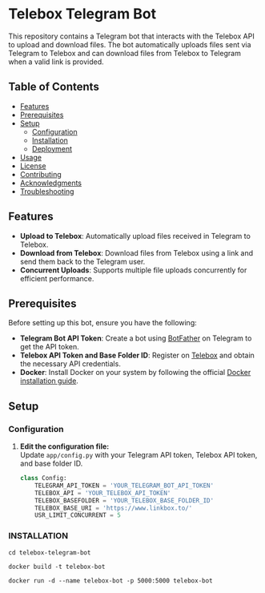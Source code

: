 # Telebox Telegram Bot

This repository contains a Telegram bot that interacts with the Telebox API to upload and download files. The bot automatically uploads files sent via Telegram to Telebox and can download files from Telebox to Telegram when a valid link is provided.

## Table of Contents

- [Features](#features)
- [Prerequisites](#prerequisites)
- [Setup](#setup)
  - [Configuration](#configuration)
  - [Installation](#installation)
  - [Deployment](#deployment)
- [Usage](#usage)
- [License](#license)
- [Contributing](#contributing)
- [Acknowledgments](#acknowledgments)
- [Troubleshooting](#troubleshooting)

## Features

- **Upload to Telebox**: Automatically upload files received in Telegram to Telebox.
- **Download from Telebox**: Download files from Telebox using a link and send them back to the Telegram user.
- **Concurrent Uploads**: Supports multiple file uploads concurrently for efficient performance.

## Prerequisites

Before setting up this bot, ensure you have the following:

- **Telegram Bot API Token**: Create a bot using [BotFather](https://core.telegram.org/bots#botfather) on Telegram to get the API token.
- **Telebox API Token and Base Folder ID**: Register on [Telebox](https://www.linkbox.to/) and obtain the necessary API credentials.
- **Docker**: Install Docker on your system by following the official [Docker installation guide](https://docs.docker.com/get-docker/).

## Setup

### Configuration

1. **Edit the configuration file:**  
   Update `app/config.py` with your Telegram API token, Telebox API token, and base folder ID.

   ```python
   class Config:
       TELEGRAM_API_TOKEN = 'YOUR_TELEGRAM_BOT_API_TOKEN'
       TELEBOX_API = 'YOUR_TELEBOX_API_TOKEN'
       TELEBOX_BASEFOLDER = 'YOUR_TELEBOX_BASE_FOLDER_ID'
       TELEBOX_BASE_URI = 'https://www.linkbox.to/'
       USR_LIMIT_CONCURRENT = 5


### INSTALLATION

```git clone https://github.com/yourusername/telebox-telegram-bot.git
cd telebox-telegram-bot

docker build -t telebox-bot 

docker run -d --name telebox-bot -p 5000:5000 telebox-bot